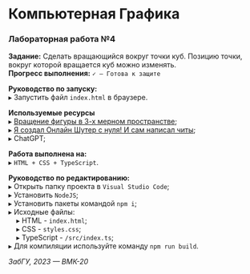 # Компьютерная Графика
### Лабораторная работа №4

**Задание:** Сделать вращающийся вокруг точки куб. Позицию точки, вокруг которой вращается куб можно изменять.  
**Прогресс выполнения:** `✓ — Готова к защите` 

**Руководство по запуску:**  
▸ Запустить файл `index.html` в браузере.

**Используемые ресурсы**  
▸ [Вращение фигуры в 3-х мерном пространстве](https://grafika.me/node/82);  
▸ [Я создал Онлайн Шутер с нуля! И сам написал читы](https://www.youtube.com/watch?v=R61rhdDyiOE);  
▸ ChatGPT;  

**Работа выполнена на:**  
▸ `HTML + CSS + TypeScript`.

**Руководство по редактированию:**   
▸ Открыть папку проекта в `Visual Studio Code`;  
▸ Установить `NodeJS`;  
▸ Установить пакеты командой `npm i`;  
▸ Исходные файлы:  
&nbsp;&nbsp;&nbsp;&nbsp;▸ HTML - `index.html`;  
&nbsp;&nbsp;&nbsp;&nbsp;▸ CSS - `styles.css`;  
&nbsp;&nbsp;&nbsp;&nbsp;▸ TypeScript - `/src/index.ts`;  
▸ Для компиляции используйте команду `npm run build`.

*ЗабГУ, 2023 — ВМК-20*
